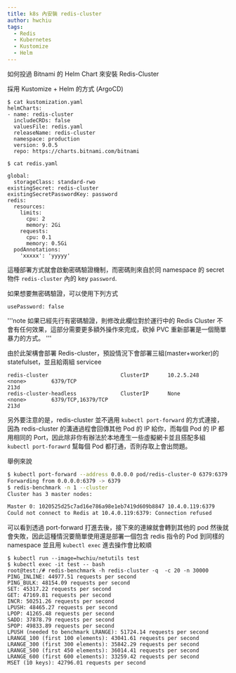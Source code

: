 ```yaml
---
title: k8s 內安裝 redis-cluster
author: hwchiu
tags:
  - Redis
  - Kubernetes
  - Kustomize
  - Helm
---
```



如何投過 Bitnami 的 Helm Chart 來安裝 Redis-Cluster

採用 Kustomize + Helm 的方式 (ArgoCD)

```
$ cat kustomization.yaml
helmCharts:
- name: redis-cluster
  includeCRDs: false
  valuesFile: redis.yaml
  releaseName: redis-cluster
  namespace: production
  version: 9.0.5
  repo: https://charts.bitnami.com/bitnami

$ cat redis.yaml

global:
  storageClass: standard-rwo
existingSecret: redis-cluster
existingSecretPasswordKey: password
redis:
  resources:
    limits:
      cpu: 2
      memory: 2Gi
    requests:
      cpu: 0.1
      memory: 0.5Gi
  podAnnotations:
    'xxxxx': 'yyyyy'
```

這種部署方式就會啟動密碼驗證機制，而密碼則來自於同 namespace 的 secret 物件 `redis-cluster` 內的 key `password`.

如果想要無密碼驗證，可以使用下列方式

```
usePassword: false
```

'''note
如果已經先行有密碼驗證，則修改此欄位對於運行中的 Redis Cluster 不會有任何效果，這部分需要更多額外操作來完成，砍掉 PVC 重新部署是一個簡單暴力的方式。
'''

由於此架構會部署 Redis-cluster，預設情況下會部署三組(master+worker)的 statefulset，並且給兩組 servicee
```
redis-cluster                       ClusterIP      10.2.5.248    <none>        6379/TCP                                                                                          213d
redis-cluster-headless              ClusterIP      None          <none>        6379/TCP,16379/TCP                                                                                213d
```

另外要注意的是，redis-cluster 並不適用 `kubectl port-forward` 的方式連接，因為 redis-cluster 的溝通過程會回傳其他 Pod 的 IP 給你，而每個 Pod 的 IP 都用相同的 Port，因此除非你有辦法於本地產生一些虛擬網卡並且搭配多組 `kubectl port-forawrd` 幫每個 Pod 都打通，否則存取上會出問題。

舉例來說

```bash
$ kubectl port-forward --address 0.0.0.0 pod/redis-cluster-0 6379:6379
Forwarding from 0.0.0.0:6379 -> 6379
$ redis-benchmark -n 1 --cluster
Cluster has 3 master nodes:

Master 0: 1020525d25c7ad16e786a98e1eb7419d609b8847 10.4.0.119:6379
Could not connect to Redis at 10.4.0.119:6379: Connection refused
```

可以看到透過 port-forward 打進去後，接下來的連線就會轉到其他的 pod 然後就會失敗，因此這種情況要簡單使用還是部署一個包含 redis 指令的 Pod 到同樣的 namespace 並且用 `kubectl exec` 進去操作會比較順

```
$ kubectl run --image=hwchiu/netutils test
$ kubectl exec -it test -- bash
root@test:/# redis-benchmark -h redis-cluster -q  -c 20 -n 30000
PING_INLINE: 44977.51 requests per second
PING_BULK: 48154.09 requests per second
SET: 45317.22 requests per second
GET: 47169.81 requests per second
INCR: 50251.26 requests per second
LPUSH: 48465.27 requests per second
LPOP: 41265.48 requests per second
SADD: 37878.79 requests per second
SPOP: 49833.89 requests per second
LPUSH (needed to benchmark LRANGE): 51724.14 requests per second
LRANGE_100 (first 100 elements): 43041.61 requests per second
LRANGE_300 (first 300 elements): 35842.29 requests per second
LRANGE_500 (first 450 elements): 36014.41 requests per second
LRANGE_600 (first 600 elements): 33259.42 requests per second
MSET (10 keys): 42796.01 requests per second
```
